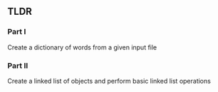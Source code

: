 ## TLDR
### Part I
Create a dictionary of words from a given input file
### Part II
Create a linked list of objects and perform basic linked list operations
